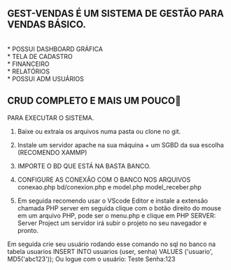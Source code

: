 
## GEST-VENDAS É UM SISTEMA DE GESTÃO PARA VENDAS BÁSICO.
<BR>
* POSSUI DASHBOARD GRÁFICA 
<BR>
* TELA DE CADASTRO 
<BR>
* FINANCEIRO
<BR>
* RELATÓRIOS
<BR>
* POSSUI ADM USUÁRIOS




  
<h2><strong>CRUD COMPLETO E MAIS UM POUCO👊</strong></h2> 

PARA EXECUTAR O SISTEMA.
1. Baixe ou extraia os arquivos numa pasta ou clone no git.

2. Instale um servidor apache na sua máquina + um SGBD da sua escolha (RECOMENDO XAMMP)

3. IMPORTE O BD QUE ESTÁ NA BASTA BANCO.
4. CONFIGURE AS CONEXÃO COM O BANCO NOS ARQUIVOS conexao.php bd/conexion.php e model.php model_receber.php


5. Em seguida recomendo usar o VScode Editor e instale a extensão chamada PHP server em seguida clique com o botão direito do mouse em um arquivo PHP, pode ser o menu.php e clique em PHP SERVER: Server Project um servidor irá subir o projeto no seu navegador e pronto.

 Em seguida crie seu usuário rodando esse comando no sql no banco na tabela usuarios INSERT INTO usuarios (user, senha) VALUES ('usuario', MD5('abc123'));
Ou logue com o usuário: Teste Senha:123



